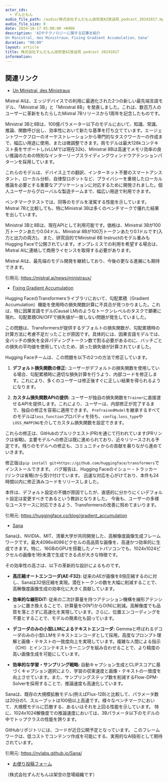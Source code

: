 ```yaml
---
actor_ids:
  - ずんだもん
audio_file_path: /audio/株式会社ずんだもん技術室AI放送局_podcast_20241017.mp3
audio_file_size: 0
date: 2024-10-17 05:00:00 +0900
description: 'AIやテクノロジーに関する記事を紹介  
Un Ministral, des Ministraux、Fixing Gradient Accumulation、Sana'
duration: "00:00"
layout: article
title: 株式会社ずんだもん技術室AI放送局 podcast 20241017
information: 
---
```


## 関連リンク


- [Un Ministral, des Ministraux](https://mistral.ai/news/ministraux/)  



Mistral AIは、エッジデバイスでの利用に最適化された2つの新しい最先端言語モデル、「Ministral 3B」と「Ministral 8B」を発表しました。これは、数百万人のユーザーに革新をもたらしたMistral 7Bリリースから1周年を記念したものです。

Ministral 3Bと8Bは、100億パラメーター以下のモデルにおいて、知識、常識、推論、関数呼び出し、効率性において新たな基準を打ち立てています。エージェントワークフローのオーケストレーションから専門的なタスクワーカーの作成まで、幅広い用途に使用、または微調整できます。両モデルは最大128kコンテキスト長をサポートし(vLLMでは現在32k)、Ministral 8Bは高速でメモリ効率の良い推論のための特別なインターリーブスライディングウィンドウアテンションパターンを採用しています。

これらのモデルは、デバイス上での翻訳、インターネット不要のスマートアシスタント、ローカル分析、自律型ロボットなど、プライバシーを重視したローカル推論を必要とする重要なアプリケーションに対応するために開発されました。個人ユーザーからグローバルな製造チームまで、幅広い用途で利用できます。

ベンチマークテストでは、同等のモデルを凌駕する性能を示しています。Mistral 7Bと比較しても、特にMinistral 3Bは多くのベンチマークで優れた結果を出しています。

Ministral 3Bと8Bは、現在APIとして利用可能です。価格は、Ministral 3Bが100万トークンあたり0.04ドル、Ministral 8Bが100万トークンあたり0.1ドルです(入力と出力の両方)。  また、研究目的でMinistral 8B Instructのモデル重みもHugging Faceで公開されています。オンプレミスでの利用を希望する場合は、Mistral AIに連絡して商用ライセンスを取得する必要があります。

Mistral AIは、最先端のモデル開発を継続しており、今後の更なる進展にも期待できます。




引用元: https://mistral.ai/news/ministraux/


- [Fixing Gradient Accumulation](https://huggingface.co/blog/gradient_accumulation)  



Hugging FaceのTransformersライブラリにおいて、勾配累積（Gradient Accumulation）機能を使用時の損失関数計算に不具合が見つかりました。これは、特に因果言語モデル(Causal LM)のようなトークンレベルのタスクで顕著に現れ、勾配累積ON/OFFで損失値が一致しない問題が発生していました。

この問題は、Transformersが提供するデフォルトの損失関数が、勾配累積時の計算方法に考慮不足だったことが原因です。具体的には、因果言語モデルでは、全バッチの損失を全非パディングトークン数で割る必要があるのに、バッチごとの損失の平均値を使用していたため、誤った損失値が計算されていました。

Hugging Faceチームは、この問題を以下の2つの方法で修正しています。

1. **デフォルト損失関数の修正:** ユーザーがデフォルトの損失関数を使用している場合、勾配累積時に適切な損失計算を行うよう、内部コードを修正します。これにより、多くのユーザーは修正後すぐに正しい結果を得られるようになります。

2. **カスタム損失関数APIの提供:**  ユーザーが独自の損失関数を`Trainer`に直接渡せるAPIを提供します。これにより、ユーザーは、内部修正が完了するまで、独自の修正を容易に適用できます。  `PreTrainedModel`を継承するすべてのモデルは`loss_function`プロパティを持ち、`config.loss_type`や`LOSS_MAPPING`を介してカスタム損失関数を設定できます。

これらの修正は、GitHubのプルリクエスト(PR)を通じて行われています(PRリンクは省略)。主要モデルへの修正は既に進められており、近々リリースされる予定です。残りのモデルへの修正も、コミュニティからの貢献を募りながら進めていきます。

修正版は`pip install git+https://github.com/huggingface/transformers`でインストールできます。  バグ報告は、Hugging Faceのイシュー・トラッカー(リンクは省略)から受け付けています。  迅速な対応を心がけており、本件も24時間以内に修正済みコードをリリースしました。

本件は、デフォルト設定の不備が原因でしたが、直感的に分かりにくいデフォルト設定は変更すべきであるという教訓となりました。 今後も、ユーザーの多様なユースケースに対応できるよう、Transformersの改善に努めてまいります。


引用元: https://huggingface.co/blog/gradient_accumulation


- [Sana](https://nvlabs.github.io/Sana/)  



Sanaは、NVIDIA、MIT、清華大学が共同開発した、高解像度画像生成フレームワークです。最大4096x4096ピクセルの高品質な画像を、高速かつ効率的に生成できます。特に、16GBのGPUを搭載したノートパソコンでも、1024x1024ピクセルの画像を1秒未満で生成できる点が大きな特徴です。

その効率性の高さは、以下の革新的な設計によるものです。

* **高圧縮オートエンコーダ(AE-F32):** 従来のAEが画像を8倍圧縮するのに対し、Sanaは32倍圧縮を実現。潜在トークンの数を大幅に削減することで、高解像度画像生成の効率化に大きく貢献しています。

* **効率的な線形DiT:**  従来の二次計算量を持つアテンション機構を線形アテンションに置き換えることで、計算量をO(N²)からO(N)に削減。高解像度でも品質を落とさずに高速化を実現しています。さらに、位置エンコーディングを不要とすることで、モデルの簡素化も図っています。

* **デコーダのみの小型LLMによるテキストエンコーダ:**  Gemmaと呼ばれるデコーダのみの小型LLMをテキストエンコーダとして採用。高度なプロンプト理解と画像・テキストの一致度向上を実現しています。複雑な人間による指示（CHI）とインコンテキストラーニングを組み合わせることで、より精度の高い画像生成を可能にしています。

* **効率的な学習・サンプリング戦略:**  自動キャプション生成とCLIPスコアに基づくキャプション選択により、学習の収束速度と画像・テキストの一致度を向上させています。また、サンプリングステップ数を削減するFlow-DPM-Solverを採用することで、推論速度も高速化しています。


Sanaは、既存の大規模拡散モデル(例えばFlux-12B)と比較して、パラメータ数は20分の1、スループットは100倍以上高速です。様々なベンチマークにおいて、大規模モデルに匹敵する、あるいはそれを上回る性能を示しています。  特に、1024x1024解像度での推論速度においては、3Bパラメータ以下のモデルの中でトップクラスの性能を誇ります。

GitHubリポジトリには、コードが近日公開予定となっています。  このフレームワークは、低コストでコンテンツ作成を可能にする、実用的なAI技術として期待されています。


引用元: https://nvlabs.github.io/Sana/



- [お便り投稿フォーム](https://forms.gle/ffg4JTfqdiqK62qf9)

（株式会社ずんだもんは架空の登場組織です）
